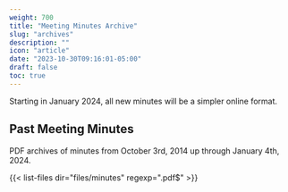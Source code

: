 ```yaml
---
weight: 700
title: "Meeting Minutes Archive"
slug: "archives"
description: ""
icon: "article"
date: "2023-10-30T09:16:01-05:00"
draft: false
toc: true
---
```


Starting in January 2024, all new minutes will be a simpler online format.

## Past Meeting Minutes

PDF archives of minutes from October 3rd, 2014 up through January 4th, 2024.

<!--more-->

{{< list-files dir="files/minutes" regexp=".pdf$" >}}

